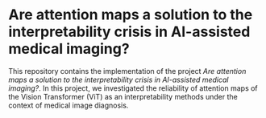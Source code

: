 # Are attention maps a solution to the interpretability crisis in AI-assisted medical imaging?

This repository contains the implementation of the project _Are attention maps a solution to the interpretability crisis in AI-assisted medical imaging?_. In this project, we investigated the reliability of attention maps of the Vision Transformer (ViT) as an interpretability methods under the context of medical image diagnosis. 
